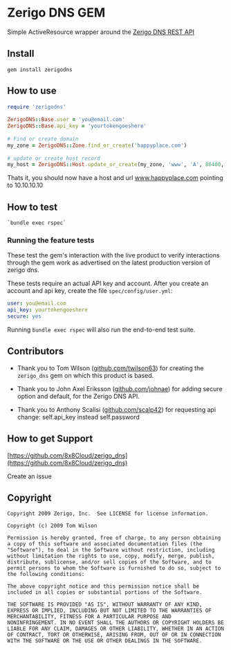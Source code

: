 # Zerigo DNS GEM

Simple ActiveResource wrapper around the [Zerigo DNS REST API](https://www.zerigo.com/docs/apis/dns/1.1)



## Install

    gem install zerigodns
    
## How to use

```ruby
require 'zerigodns'
    
ZerigoDNS::Base.user = 'you@email.com'
ZerigoDNS::Base.api_key = 'yourtokengoeshere'
    
# Find or create domain
my_zone = ZerigoDNS::Zone.find_or_create('happyplace.com')
    
# update or create host record
my_host = ZerigoDNS::Host.update_or_create(my_zone, 'www', 'A', 86400, '10.10.10.10')
```

Thats it, you should now have a host and url www.happyplace.com pointing to 10.10.10.10


## How to test

    `bundle exec rspec`

### Running the feature tests

These test the gem's interaction with the live product to verify interactions through the gem work as advertised on the latest production version of zerigo dns.

These tests require an actual API key and account.  After you create an account and api key, create the file `spec/config/user.yml`:

```yaml
user: you@email.com
api_key: yourtokengoeshere
secure: yes
```


Running `bundle exec rspec` will also run the end-to-end test suite.

## Contributors

* Thank you to Tom Wilson ([github.com/twilson63](http://github.com/twilson63)) for creating the `zerigo_dns` gem on which this product is based.

* Thank you to John Axel Eriksson ([github.com/johnae](http://github.com/johnae)) for adding secure option and default, for the Zerigo DNS API.

* Thank you to Anthony Scalisi
([github.com/scalp42](https://github.com/scalp42)) for requesting api change: self.api_key instead self.password


## How to get Support

[https://github.com/8x8Cloud/zerigo_dns](https://github.com/8x8Cloud/zerigo_dns)
    
Create an issue

## Copyright

    Copyright 2009 Zerigo, Inc.  See LICENSE for license information.

    Copyright (c) 2009 Tom Wilson

    Permission is hereby granted, free of charge, to any person obtaining
    a copy of this software and associated documentation files (the
    "Software"), to deal in the Software without restriction, including
    without limitation the rights to use, copy, modify, merge, publish,
    distribute, sublicense, and/or sell copies of the Software, and to
    permit persons to whom the Software is furnished to do so, subject to
    the following conditions:

    The above copyright notice and this permission notice shall be
    included in all copies or substantial portions of the Software.

    THE SOFTWARE IS PROVIDED "AS IS", WITHOUT WARRANTY OF ANY KIND,
    EXPRESS OR IMPLIED, INCLUDING BUT NOT LIMITED TO THE WARRANTIES OF
    MERCHANTABILITY, FITNESS FOR A PARTICULAR PURPOSE AND
    NONINFRINGEMENT. IN NO EVENT SHALL THE AUTHORS OR COPYRIGHT HOLDERS BE
    LIABLE FOR ANY CLAIM, DAMAGES OR OTHER LIABILITY, WHETHER IN AN ACTION
    OF CONTRACT, TORT OR OTHERWISE, ARISING FROM, OUT OF OR IN CONNECTION
    WITH THE SOFTWARE OR THE USE OR OTHER DEALINGS IN THE SOFTWARE.
